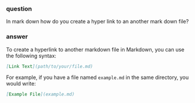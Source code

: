 ### question

In mark down how do you create a hyper link to an another mark down file?

### answer

To create a hyperlink to another markdown file in Markdown, you can use the following syntax:

```markdown
[Link Text](path/to/your/file.md)
```

For example, if you have a file named `example.md` in the same directory, you would write:

```markdown
[Example File](example.md)
```
